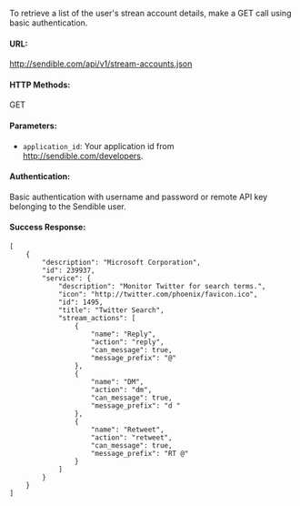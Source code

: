 To retrieve a list of the user's strean account details, make a GET call using basic authentication.

#### URL: ####
http://sendible.com/api/v1/stream-accounts.json

#### HTTP Methods: ####
GET

#### Parameters: ####
  * `application_id`: Your application id from http://sendible.com/developers.

#### Authentication: ####
Basic authentication with username and password or remote API key belonging to the Sendible user.

#### Success Response: ####
```
[
    {
        "description": "Microsoft Corporation",
        "id": 239937,
        "service": {
            "description": "Monitor Twitter for search terms.",
            "icon": "http://twitter.com/phoenix/favicon.ico",
            "id": 1495,
            "title": "Twitter Search",
            "stream_actions": [
                {
                    "name": "Reply",
                    "action": "reply",
                    "can_message": true,
                    "message_prefix": "@"
                },
                {
                    "name": "DM",
                    "action": "dm",
                    "can_message": true,
                    "message_prefix": "d "
                },
                {
                    "name": "Retweet",
                    "action": "retweet",
                    "can_message": true,
                    "message_prefix": "RT @"
                }
            ]
        }
    }
]
```